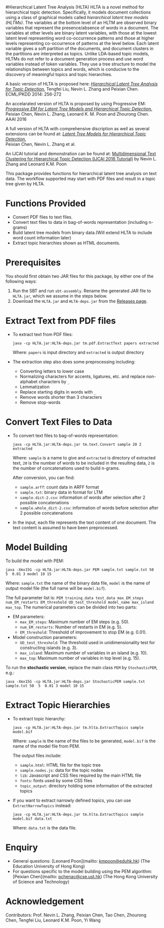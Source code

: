#Hierarchical Latent Tree Analysis (HLTA)
HLTA is a novel method for hierarchical topic detection. Specifically, it models document collections using a class of graphical models called *hierarchical latent tree models (HLTMs)*. The variables at the bottom level of an HLTM are observed binary variables that represent the presence/absence of words in a document. The variables at other levels are binary latent variables, with those at the lowest latent level representing word co-occurrence patterns and those at higher levels representing co-occurrence of patterns at the level below. Each latent variable gives a soft partition of the documents, and document clusters in the partitions are interpreted as topics. Unlike LDA-based topic models,  HLTMs do not refer to a document generation process and use word variables instead of token variables. They use a tree structure to model the relationships between topics and words, which is conducive to the discovery of meaningful topics and topic hierarchies.

A basic version of HLTA is proposed here: 
[*Hierarchical Latent Tree Analysis for Topic Detection.*](http://www.cse.ust.hk/~lzhang/paper/pspdf/liu-n-ecml14.pdf)
Tengfei Liu, Nevin L. Zhang and Peixian Chen. ECML/PKDD 2014: 256-272

An accelarated version of HLTA is proposed by using Progressive EM:
[*Progressive EM for Latent Tree Models and Hierarchical Topic Detection.*](http://www.aaai.org/ocs/index.php/AAAI/AAAI16/paper/view/11818)
Peixian Chen, Nevin L. Zhang, Leonard K. M. Poon and Zhourong Chen. AAAI 2016


A full version of HLTA with comprehensive discription as well as several extensions can be found at:
[*Latent Tree Models for Hierarchical Topic Detection.*](https://arxiv.org/abs/1605.06650)  
Peixian Chen, Nevin L. Zhang et al. 

An IJCAI tutorial and demonstration can be found at:
[Multidimensional Text Clustering for Hierarchical Topic Detection (IJCAI 2016 Tutorial)](http://www.cse.ust.hk/~lzhang/topic/ijcai2016/) by Nevin L. Zhang and Leonard K.M. Poon

This package provides functions for hierarchical latent tree analysis on text 
data.  The workflow supported may start with PDF files and result in a topic
tree given by HLTA.

# Functions Provided

- Convert PDF files to text files.
- Convert text files to data in bag-of-words representation (including n-grams)
- Build latent tree models from binary data.(Will extend HLTA to include word count information later)
- Extract topic hierarchies shown as HTML documents.


# Prerequisites

You should first obtain two JAR files for this package, by either one of the following ways:

1. Run the SBT and run `sbt-assembly`.  Rename the generated JAR file to `HLTA.jar`, which we assume in the steps below.
2. Download the `HLTA.jar` and `HLTA-deps.jar` from the [Releases page](https://github.com/kmpoon/hlta/releases).

# Extract Text from PDF files

- To extract text from PDF files:

  ```
  java -cp HLTA.jar:HLTA-deps.jar tm.pdf.ExtractText papers extracted
  ```

  Where: `papers` is input directory and `extracted` is output directory
  
- The extraction step also does some preprocessing including:
  - Converting letters to lower case
  - Normalizing characters for accents, ligatures, etc. and replace non-alphabet characters by `_`
  - Lemmatization
  - Replace starting digits in words with `_`
  - Remove words shorter than 3 characters
  - Remove stop-words

# Convert Text Files to Data
 
- To convert text files to bag-of-words representation:

  ```
  java -cp HLTA.jar:HLTA-deps.jar tm.text.Convert sample 20 2 extracted
  ```
  
  Where: `sample` is a name to give and `extracted` is directory of extracted text, `20` is the number of words to be included in the resulting data, `2` is the number of concatenations used to build n-grams.
 
  After conversion, you can find:
  - `sample.arff`: count data in ARFF format
  - `sample.txt`: binary data in format for LTM
  - `sample.dict-2.csv`: information of words after selection after 2 possible concatenations
  - `sample.whole_dict-2.csv`: information of words before selection after 2 possible concatenations

- In the input, each file represents the text content of one document.  The text content is assumed to have been preprocessed.

# Model Building

To build the model with PEM:

```
java -Xmx15G -cp HLTA.jar:HLTA-deps.jar PEM sample.txt sample.txt 50  5  0.01 3 model 10 15
```

Where: `sample.txt` the name of the binary data file, `model` is the name of output model file (the full name will be `model.bif`). 

The full parameter list is: `PEM training_data test_data max_EM_steps num_EM_restarts EM_threshold UD_test_threshold model_name max_island max_top`.  The numerical parameters can be divided into two parts:

* EM parameters:
  * `max_EM_steps`: Maximum number of EM steps (e.g. 50).
  * `num_EM_restarts`: Number of restarts in EM (e.g. 5).
  * `EM_threshold`: Threshold of improvement to stop EM (e.g. 0.01).
* Model construction parameters:
  * `UD_test_threshold`: The threshold used in unidimensionality test for constructing islands (e.g. 3).
  * `max_island`: Maximum number of variables in an island (e.g. 10).
  * `max_top`: Maximum number of variables in top level (e.g. 15).
  
To run the **stochastic version**, replace the main class `PEM` by `StochasticPEM`, e.g.:

```
java -Xmx15G -cp HLTA.jar:HLTA-deps.jar StochasticPEM sample.txt sample.txt 50  5  0.01 3 model 10 15
```

# Extract Topic Hierarchies

- To extract topic hierarchy:

  ```
  java -cp HLTA.jar:HLTA-deps.jar tm.hlta.ExtractTopics sample model.bif
  ```

  Where: `sample` is the name of the files to be generated, `model.bif` is the name of the model file from PEM.

  The output files include:
  * `sample.html`: HTML file for the topic tree
  * `sample.nodes.js`: data for the topic nodes
  * `lib`: Javascript and CSS files required by the main HTML file
  * `fonts`: fonts used by some CSS files
  * `topic_output`: directory holding some information of the extracted topics

- If you want to extract narrowly defined topics, you can use `ExtractNarrowTopics` instead:

  ```
  java -cp HLTA.jar:HLTA-deps.jar tm.hlta.ExtractTopics sample model.bif data.txt
  ```

  Where: `data.txt` is the data file.


# Enquiry

* General questions: [Leonard Poon](mailto: kmpoon@eduhk.hk) (The Education University of Hong Kong)
* For questions specific to the model building using the PEM algorithm: [Peixian Chen](mailto: pchenac@cse.ust.hk) (The Hong Kong University of Science and Technology)

# Acknowledgement

Contributors: Prof. Nevin L. Zhang, Peixian Chen, Tao Chen, Zhourong Chen, Tengfei Liu, Leonard K.M. Poon, Yi Wang
